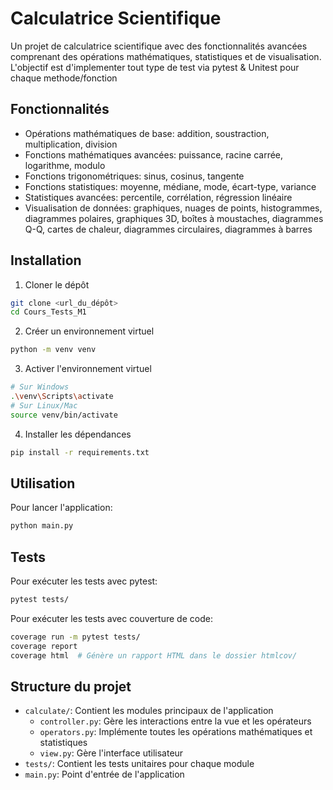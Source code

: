 # Calculatrice Scientifique

Un projet de calculatrice scientifique avec des fonctionnalités avancées comprenant des opérations mathématiques, statistiques et de visualisation.
L'objectif est d'implementer tout type de test via pytest & Unitest pour chaque methode/fonction

## Fonctionnalités

- Opérations mathématiques de base: addition, soustraction, multiplication, division
- Fonctions mathématiques avancées: puissance, racine carrée, logarithme, modulo
- Fonctions trigonométriques: sinus, cosinus, tangente
- Fonctions statistiques: moyenne, médiane, mode, écart-type, variance
- Statistiques avancées: percentile, corrélation, régression linéaire
- Visualisation de données: graphiques, nuages de points, histogrammes, diagrammes polaires, graphiques 3D, boîtes à moustaches, diagrammes Q-Q, cartes de chaleur, diagrammes circulaires, diagrammes à barres

## Installation

1. Cloner le dépôt
```bash
git clone <url_du_dépôt>
cd Cours_Tests_M1
```

2. Créer un environnement virtuel
```bash
python -m venv venv
```

3. Activer l'environnement virtuel
```bash
# Sur Windows
.\venv\Scripts\activate
# Sur Linux/Mac
source venv/bin/activate
```

4. Installer les dépendances
```bash
pip install -r requirements.txt
```

## Utilisation

Pour lancer l'application:
```bash
python main.py
```

## Tests

Pour exécuter les tests avec pytest:
```bash
pytest tests/
```

Pour exécuter les tests avec couverture de code:
```bash
coverage run -m pytest tests/
coverage report
coverage html  # Génère un rapport HTML dans le dossier htmlcov/
```

## Structure du projet

- `calculate/`: Contient les modules principaux de l'application
  - `controller.py`: Gère les interactions entre la vue et les opérateurs
  - `operators.py`: Implémente toutes les opérations mathématiques et statistiques
  - `view.py`: Gère l'interface utilisateur
- `tests/`: Contient les tests unitaires pour chaque module
- `main.py`: Point d'entrée de l'application

